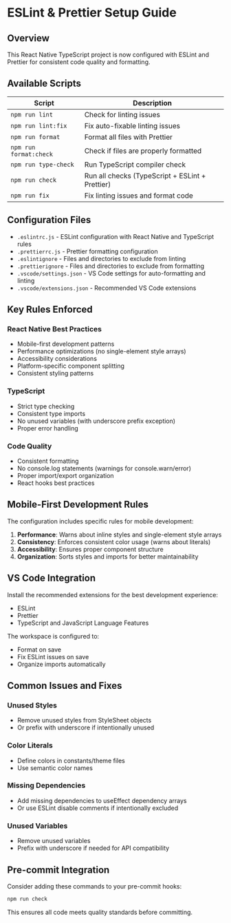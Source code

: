 # ESLint & Prettier Setup Guide

## Overview

This React Native TypeScript project is now configured with ESLint and Prettier for consistent code quality and formatting.

## Available Scripts

| Script | Description |
|--------|-------------|
| `npm run lint` | Check for linting issues |
| `npm run lint:fix` | Fix auto-fixable linting issues |
| `npm run format` | Format all files with Prettier |
| `npm run format:check` | Check if files are properly formatted |
| `npm run type-check` | Run TypeScript compiler check |
| `npm run check` | Run all checks (TypeScript + ESLint + Prettier) |
| `npm run fix` | Fix linting issues and format code |

## Configuration Files

- `.eslintrc.js` - ESLint configuration with React Native and TypeScript rules
- `.prettierrc.js` - Prettier formatting configuration
- `.eslintignore` - Files and directories to exclude from linting
- `.prettierignore` - Files and directories to exclude from formatting
- `.vscode/settings.json` - VS Code settings for auto-formatting and linting
- `.vscode/extensions.json` - Recommended VS Code extensions

## Key Rules Enforced

### React Native Best Practices
- Mobile-first development patterns
- Performance optimizations (no single-element style arrays)
- Accessibility considerations
- Platform-specific component splitting
- Consistent styling patterns

### TypeScript
- Strict type checking
- Consistent type imports
- No unused variables (with underscore prefix exception)
- Proper error handling

### Code Quality
- Consistent formatting
- No console.log statements (warnings for console.warn/error)
- Proper import/export organization
- React hooks best practices

## Mobile-First Development Rules

The configuration includes specific rules for mobile development:

1. **Performance**: Warns about inline styles and single-element style arrays
2. **Consistency**: Enforces consistent color usage (warns about literals)
3. **Accessibility**: Ensures proper component structure
4. **Organization**: Sorts styles and imports for better maintainability

## VS Code Integration

Install the recommended extensions for the best development experience:
- ESLint
- Prettier
- TypeScript and JavaScript Language Features

The workspace is configured to:
- Format on save
- Fix ESLint issues on save
- Organize imports automatically

## Common Issues and Fixes

### Unused Styles
- Remove unused styles from StyleSheet objects
- Or prefix with underscore if intentionally unused

### Color Literals
- Define colors in constants/theme files
- Use semantic color names

### Missing Dependencies
- Add missing dependencies to useEffect dependency arrays
- Or use ESLint disable comments if intentionally excluded

### Unused Variables
- Remove unused variables
- Prefix with underscore if needed for API compatibility

## Pre-commit Integration

Consider adding these commands to your pre-commit hooks:
```bash
npm run check
```

This ensures all code meets quality standards before committing.